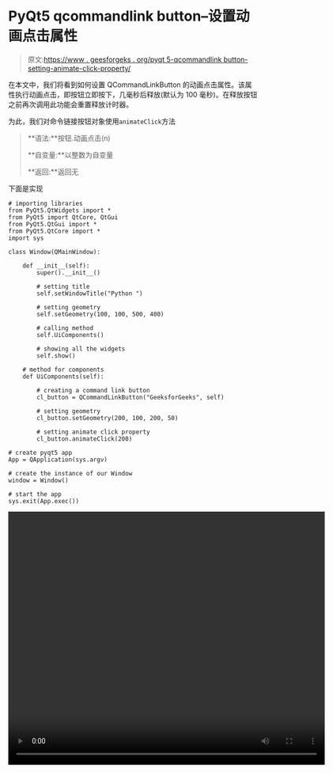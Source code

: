 # PyQt5 qcommandlink button–设置动画点击属性

> 原文:[https://www . geesforgeks . org/pyqt 5-qcommandlink button-setting-animate-click-property/](https://www.geeksforgeeks.org/pyqt5-qcommandlinkbutton-setting-animate-click-property/)

在本文中，我们将看到如何设置 QCommandLinkButton 的动画点击属性。该属性执行动画点击，即按钮立即按下，几毫秒后释放(默认为 100 毫秒)。在释放按钮之前再次调用此功能会重置释放计时器。

为此，我们对命令链接按钮对象使用`animateClick`方法

> **语法:**按钮.动画点击(n)
> 
> **自变量:**以整数为自变量
> 
> **返回:**返回无

下面是实现

```
# importing libraries
from PyQt5.QtWidgets import * 
from PyQt5 import QtCore, QtGui
from PyQt5.QtGui import * 
from PyQt5.QtCore import * 
import sys

class Window(QMainWindow):

    def __init__(self):
        super().__init__()

        # setting title
        self.setWindowTitle("Python ")

        # setting geometry
        self.setGeometry(100, 100, 500, 400)

        # calling method
        self.UiComponents()

        # showing all the widgets
        self.show()

    # method for components
    def UiComponents(self):

        # creating a command link button
        cl_button = QCommandLinkButton("GeeksforGeeks", self)

        # setting geometry
        cl_button.setGeometry(200, 100, 200, 50)

        # setting animate click property
        cl_button.animateClick(200)

# create pyqt5 app
App = QApplication(sys.argv)

# create the instance of our Window
window = Window()

# start the app
sys.exit(App.exec())
```

<video class="wp-video-shortcode" id="video-439112-1" width="640" height="512" preload="metadata" controls=""><source type="video/mp4" src="https://media.geeksforgeeks.org/wp-content/uploads/20200625002934/Python-2020-06-25-00-29-04.mp4?_=1">[https://media.geeksforgeeks.org/wp-content/uploads/20200625002934/Python-2020-06-25-00-29-04.mp4](https://media.geeksforgeeks.org/wp-content/uploads/20200625002934/Python-2020-06-25-00-29-04.mp4)</video>